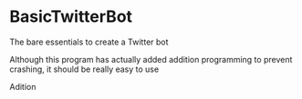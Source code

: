 # BasicTwitterBot
The bare essentials to create a Twitter bot

Although this program has actually added addition programming to prevent crashing, it should be really easy to use

Adition
